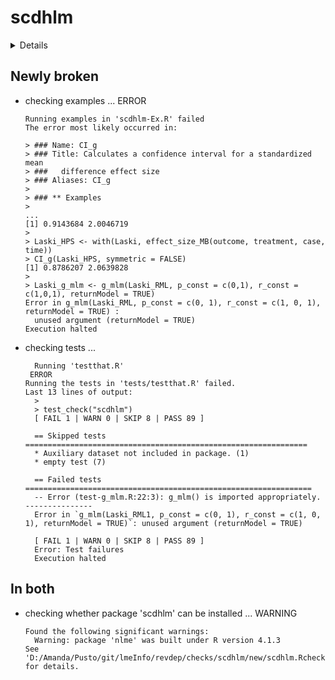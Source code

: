 # scdhlm

<details>

* Version: 0.5.2
* GitHub: https://github.com/jepusto/scdhlm
* Source code: https://github.com/cran/scdhlm
* Date/Publication: 2021-01-07 19:30:02 UTC
* Number of recursive dependencies: 93

Run `revdep_details(, "scdhlm")` for more info

</details>

## Newly broken

*   checking examples ... ERROR
    ```
    Running examples in 'scdhlm-Ex.R' failed
    The error most likely occurred in:
    
    > ### Name: CI_g
    > ### Title: Calculates a confidence interval for a standardized mean
    > ###   difference effect size
    > ### Aliases: CI_g
    > 
    > ### ** Examples
    > 
    ...
    [1] 0.9143684 2.0046719
    > 
    > Laski_HPS <- with(Laski, effect_size_MB(outcome, treatment, case, time))
    > CI_g(Laski_HPS, symmetric = FALSE)
    [1] 0.8786207 2.0639828
    > 
    > Laski_g_mlm <- g_mlm(Laski_RML, p_const = c(0,1), r_const = c(1,0,1), returnModel = TRUE)
    Error in g_mlm(Laski_RML, p_const = c(0, 1), r_const = c(1, 0, 1), returnModel = TRUE) : 
      unused argument (returnModel = TRUE)
    Execution halted
    ```

*   checking tests ...
    ```
      Running 'testthat.R'
     ERROR
    Running the tests in 'tests/testthat.R' failed.
    Last 13 lines of output:
      > 
      > test_check("scdhlm")
      [ FAIL 1 | WARN 0 | SKIP 8 | PASS 89 ]
      
      == Skipped tests ===============================================================
      * Auxiliary dataset not included in package. (1)
      * empty test (7)
      
      == Failed tests ================================================================
      -- Error (test-g_mlm.R:22:3): g_mlm() is imported appropriately. ---------------
      Error in `g_mlm(Laski_RML1, p_const = c(0, 1), r_const = c(1, 0, 1), returnModel = TRUE)`: unused argument (returnModel = TRUE)
      
      [ FAIL 1 | WARN 0 | SKIP 8 | PASS 89 ]
      Error: Test failures
      Execution halted
    ```

## In both

*   checking whether package 'scdhlm' can be installed ... WARNING
    ```
    Found the following significant warnings:
      Warning: package 'nlme' was built under R version 4.1.3
    See 'D:/Amanda/Pusto/git/lmeInfo/revdep/checks/scdhlm/new/scdhlm.Rcheck/00install.out' for details.
    ```

